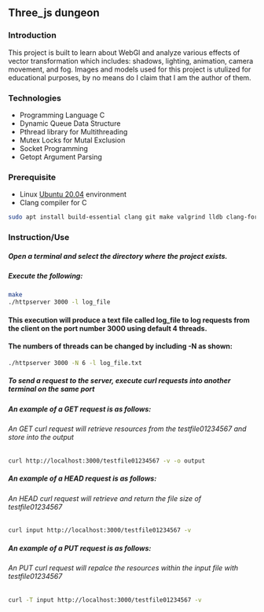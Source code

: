 ## Three_js dungeon

### Introduction
This project is built to learn about WebGl and analyze various effects of vector transformation which includes: shadows, lighting, animation, camera movement, and fog. Images and models used for this project is utulized for educational purposes, by no means do I claim that I am the author of them.

### Technologies
* Programming Language C
* Dynamic Queue Data Structure
* Pthread library for Multithreading
* Mutex Locks for Mutal Exclusion
* Socket Programming
* Getopt Argument Parsing

### Prerequisite
* Linux [Ubuntu 20.04](https://ubuntu.com/download/desktop) environment
* Clang compiler for C
```bash
sudo apt install build-essential clang git make valgrind lldb clang-format
```

### Instruction/Use
##### Open a terminal and select the directory where the project exists.
##### Execute the following:
```bash
make
./httpserver 3000 -l log_file
```
#### This execution will produce a text file called log_file to log requests from the client on the port number 3000 using default 4 threads.
#### The numbers of threads can be changed by including -N as shown:
```bash
./httpserver 3000 -N 6 -l log_file.txt
```

##### To send a request to the server, execute curl requests into another terminal on the same port

##### An example of a GET request is as follows:
###### An GET curl request will retrieve resources from the testfile01234567 and store into the output
```bash
curl http://localhost:3000/testfile01234567 -v -o output
```
##### An example of a HEAD request is as follows:
###### An HEAD curl request will retrieve and return the file size of testfile01234567
```bash
curl input http://localhost:3000/testfile01234567 -v
```
##### An example of a PUT request is as follows:
###### An PUT curl request will repalce the resources within the input file with testfile01234567
```bash
curl -T input http://localhost:3000/testfile01234567 -v
```
